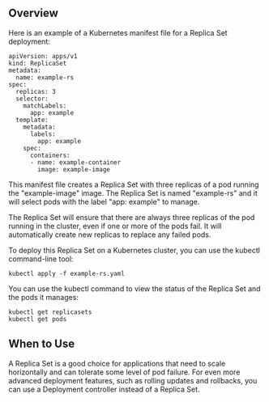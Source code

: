 ## Overview

Here is an example of a Kubernetes manifest file for a Replica Set deployment:

```
apiVersion: apps/v1
kind: ReplicaSet
metadata:
  name: example-rs
spec:
  replicas: 3
  selector:
    matchLabels:
      app: example
  template:
    metadata:
      labels:
        app: example
    spec:
      containers:
      - name: example-container
        image: example-image
```

This manifest file creates a Replica Set with three replicas of a pod running the "example-image" image. The Replica Set is named "example-rs" and it will select pods with the label "app: example" to manage.

The Replica Set will ensure that there are always three replicas of the pod running in the cluster, even if one or more of the pods fail. It will automatically create new replicas to replace any failed pods.

To deploy this Replica Set on a Kubernetes cluster, you can use the kubectl command-line tool:

```
kubectl apply -f example-rs.yaml
```

You can use the kubectl command to view the status of the Replica Set and the pods it manages:

```
kubectl get replicasets
kubectl get pods
```

## When to Use
A Replica Set is a good choice for applications that need to scale horizontally and can tolerate some level of pod failure. For even more advanced deployment features, such as rolling updates and rollbacks, you can use a Deployment controller instead of a Replica Set.
